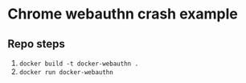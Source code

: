 # Chrome webauthn crash example

## Repo steps

1. `docker build -t docker-webauthn .`
2. `docker run docker-webauthn`